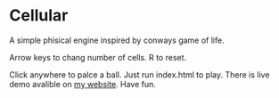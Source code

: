 # Cellular

A simple phisical engine inspired by conways game of life.

Arrow keys to chang number of cells. R to reset.

Click anywhere to palce a ball. Just run index.html to play. There is live demo avalible on [my website](https://okkindel.github.io/cellular/). Have fun.
